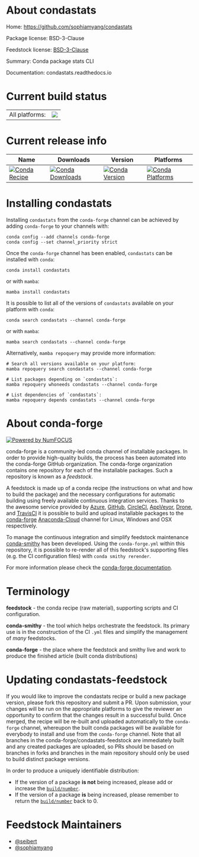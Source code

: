 About condastats
================

Home: https://github.com/sophiamyang/condastats

Package license: BSD-3-Clause

Feedstock license: [BSD-3-Clause](https://github.com/conda-forge/condastats-feedstock/blob/main/LICENSE.txt)

Summary: Conda package stats CLI

Documentation: condastats.readthedocs.io

Current build status
====================


<table><tr><td>All platforms:</td>
    <td>
      <a href="https://dev.azure.com/conda-forge/feedstock-builds/_build/latest?definitionId=8339&branchName=main">
        <img src="https://dev.azure.com/conda-forge/feedstock-builds/_apis/build/status/condastats-feedstock?branchName=main">
      </a>
    </td>
  </tr>
</table>

Current release info
====================

| Name | Downloads | Version | Platforms |
| --- | --- | --- | --- |
| [![Conda Recipe](https://img.shields.io/badge/recipe-condastats-green.svg)](https://anaconda.org/conda-forge/condastats) | [![Conda Downloads](https://img.shields.io/conda/dn/conda-forge/condastats.svg)](https://anaconda.org/conda-forge/condastats) | [![Conda Version](https://img.shields.io/conda/vn/conda-forge/condastats.svg)](https://anaconda.org/conda-forge/condastats) | [![Conda Platforms](https://img.shields.io/conda/pn/conda-forge/condastats.svg)](https://anaconda.org/conda-forge/condastats) |

Installing condastats
=====================

Installing `condastats` from the `conda-forge` channel can be achieved by adding `conda-forge` to your channels with:

```
conda config --add channels conda-forge
conda config --set channel_priority strict
```

Once the `conda-forge` channel has been enabled, `condastats` can be installed with `conda`:

```
conda install condastats
```

or with `mamba`:

```
mamba install condastats
```

It is possible to list all of the versions of `condastats` available on your platform with `conda`:

```
conda search condastats --channel conda-forge
```

or with `mamba`:

```
mamba search condastats --channel conda-forge
```

Alternatively, `mamba repoquery` may provide more information:

```
# Search all versions available on your platform:
mamba repoquery search condastats --channel conda-forge

# List packages depending on `condastats`:
mamba repoquery whoneeds condastats --channel conda-forge

# List dependencies of `condastats`:
mamba repoquery depends condastats --channel conda-forge
```


About conda-forge
=================

[![Powered by
NumFOCUS](https://img.shields.io/badge/powered%20by-NumFOCUS-orange.svg?style=flat&colorA=E1523D&colorB=007D8A)](https://numfocus.org)

conda-forge is a community-led conda channel of installable packages.
In order to provide high-quality builds, the process has been automated into the
conda-forge GitHub organization. The conda-forge organization contains one repository
for each of the installable packages. Such a repository is known as a *feedstock*.

A feedstock is made up of a conda recipe (the instructions on what and how to build
the package) and the necessary configurations for automatic building using freely
available continuous integration services. Thanks to the awesome service provided by
[Azure](https://azure.microsoft.com/en-us/services/devops/), [GitHub](https://github.com/),
[CircleCI](https://circleci.com/), [AppVeyor](https://www.appveyor.com/),
[Drone](https://cloud.drone.io/welcome), and [TravisCI](https://travis-ci.com/)
it is possible to build and upload installable packages to the
[conda-forge](https://anaconda.org/conda-forge) [Anaconda-Cloud](https://anaconda.org/)
channel for Linux, Windows and OSX respectively.

To manage the continuous integration and simplify feedstock maintenance
[conda-smithy](https://github.com/conda-forge/conda-smithy) has been developed.
Using the ``conda-forge.yml`` within this repository, it is possible to re-render all of
this feedstock's supporting files (e.g. the CI configuration files) with ``conda smithy rerender``.

For more information please check the [conda-forge documentation](https://conda-forge.org/docs/).

Terminology
===========

**feedstock** - the conda recipe (raw material), supporting scripts and CI configuration.

**conda-smithy** - the tool which helps orchestrate the feedstock.
                   Its primary use is in the construction of the CI ``.yml`` files
                   and simplify the management of *many* feedstocks.

**conda-forge** - the place where the feedstock and smithy live and work to
                  produce the finished article (built conda distributions)


Updating condastats-feedstock
=============================

If you would like to improve the condastats recipe or build a new
package version, please fork this repository and submit a PR. Upon submission,
your changes will be run on the appropriate platforms to give the reviewer an
opportunity to confirm that the changes result in a successful build. Once
merged, the recipe will be re-built and uploaded automatically to the
`conda-forge` channel, whereupon the built conda packages will be available for
everybody to install and use from the `conda-forge` channel.
Note that all branches in the conda-forge/condastats-feedstock are
immediately built and any created packages are uploaded, so PRs should be based
on branches in forks and branches in the main repository should only be used to
build distinct package versions.

In order to produce a uniquely identifiable distribution:
 * If the version of a package **is not** being increased, please add or increase
   the [``build/number``](https://docs.conda.io/projects/conda-build/en/latest/resources/define-metadata.html#build-number-and-string).
 * If the version of a package **is** being increased, please remember to return
   the [``build/number``](https://docs.conda.io/projects/conda-build/en/latest/resources/define-metadata.html#build-number-and-string)
   back to 0.

Feedstock Maintainers
=====================

* [@seibert](https://github.com/seibert/)
* [@sophiamyang](https://github.com/sophiamyang/)

